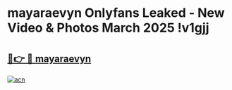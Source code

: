 # mayaraevyn Onlyfans Leaked - New Video & Photos March 2025 !v1gjj

# <h2><a href="https://8fvsk9.iuczelnia.edu.pl?title=mayaraevyn&ref=v1gjj">🔗👉 🔴 mayaraevyn</a></h2>

[![acn](https://github.com/user-attachments/assets/0f9c940e-d8b0-45ae-aac7-cd30a18b3e1c)](https://8fvsk9.iuczelnia.edu.pl?title=mayaraevyn&ref=v1gjj)

